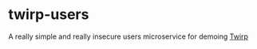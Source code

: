 # twirp-users

A really simple and really insecure users microservice for demoing [Twirp](https://github.com/twitchtv/twirp)
